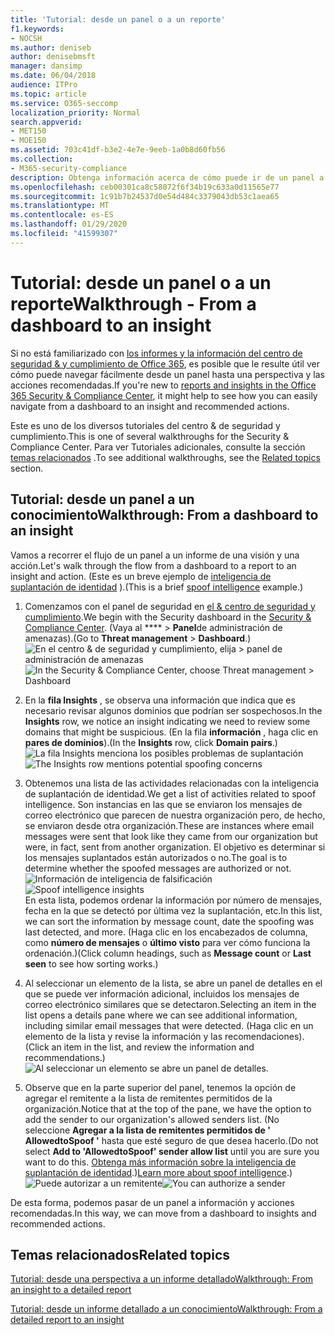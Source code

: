 ```yaml
---
title: 'Tutorial: desde un panel o a un reporte'
f1.keywords:
- NOCSH
ms.author: deniseb
author: denisebmsft
manager: dansimp
ms.date: 06/04/2018
audience: ITPro
ms.topic: article
ms.service: O365-seccomp
localization_priority: Normal
search.appverid:
- MET150
- MOE150
ms.assetid: 703c41df-b3e2-4e7e-9eeb-1a0b8d60fb56
ms.collection:
- M365-security-compliance
description: Obtenga información acerca de cómo puede ir de un panel a un conocimiento de las acciones recomendadas en el centro de seguridad &amp; y cumplimiento.
ms.openlocfilehash: ceb00301ca8c58072f6f34b19c633a0d11565e77
ms.sourcegitcommit: 1c91b7b24537d0e54d484c3379043db53c1aea65
ms.translationtype: MT
ms.contentlocale: es-ES
ms.lasthandoff: 01/29/2020
ms.locfileid: "41599307"
---
```

# <a name="walkthrough---from-a-dashboard-to-an-insight"></a><span data-ttu-id="2f949-103">Tutorial: desde un panel o a un reporte</span><span class="sxs-lookup"><span data-stu-id="2f949-103">Walkthrough - From a dashboard to an insight</span></span>

<span data-ttu-id="2f949-104">Si no está familiarizado con [los informes y la información del centro de seguridad &amp; y cumplimiento de Office 365](reports-and-insights-in-security-and-compliance.md), es posible que le resulte útil ver cómo puede navegar fácilmente desde un panel hasta una perspectiva y las acciones recomendadas.</span><span class="sxs-lookup"><span data-stu-id="2f949-104">If you're new to [reports and insights in the Office 365 Security &amp; Compliance Center](reports-and-insights-in-security-and-compliance.md), it might help to see how you can easily navigate from a dashboard to an insight and recommended actions.</span></span> 
  
<span data-ttu-id="2f949-105">Este es uno de los diversos tutoriales del centro &amp; de seguridad y cumplimiento.</span><span class="sxs-lookup"><span data-stu-id="2f949-105">This is one of several walkthroughs for the Security &amp; Compliance Center.</span></span> <span data-ttu-id="2f949-106">Para ver Tutoriales adicionales, consulte la sección [temas relacionados](#related-topics) .</span><span class="sxs-lookup"><span data-stu-id="2f949-106">To see additional walkthroughs, see the [Related topics](#related-topics) section.</span></span> 
  
## <a name="walkthrough-from-a-dashboard-to-an-insight"></a><span data-ttu-id="2f949-107">Tutorial: desde un panel a un conocimiento</span><span class="sxs-lookup"><span data-stu-id="2f949-107">Walkthrough: From a dashboard to an insight</span></span>

<span data-ttu-id="2f949-108">Vamos a recorrer el flujo de un panel a un informe de una visión y una acción.</span><span class="sxs-lookup"><span data-stu-id="2f949-108">Let's walk through the flow from a dashboard to a report to an insight and action.</span></span> <span data-ttu-id="2f949-109">(Este es un breve ejemplo de [inteligencia de suplantación de identidad](learn-about-spoof-intelligence.md) ).</span><span class="sxs-lookup"><span data-stu-id="2f949-109">(This is a brief [spoof intelligence](learn-about-spoof-intelligence.md) example.)</span></span> 
  
1. <span data-ttu-id="2f949-110">Comenzamos con el panel de seguridad en [el &amp; centro de seguridad y cumplimiento](https://protection.office.com).</span><span class="sxs-lookup"><span data-stu-id="2f949-110">We begin with the Security dashboard in the [Security &amp; Compliance Center](https://protection.office.com).</span></span> <span data-ttu-id="2f949-111">(Vaya al \*\*\*\* \> **Panel**de administración de amenazas).</span><span class="sxs-lookup"><span data-stu-id="2f949-111">(Go to **Threat management** \> **Dashboard**.)</span></span><br><span data-ttu-id="2f949-112">![En el centro &amp; de seguridad y cumplimiento, elija \> panel de administración de amenazas](../media/05a38660-eb13-4960-a266-11809c453d95.png)</span><span class="sxs-lookup"><span data-stu-id="2f949-112">![In the Security &amp; Compliance Center, choose Threat management \> Dashboard](../media/05a38660-eb13-4960-a266-11809c453d95.png)</span></span><br>
  
2. <span data-ttu-id="2f949-113">En la **fila Insights** , se observa una información que indica que es necesario revisar algunos dominios que podrían ser sospechosos.</span><span class="sxs-lookup"><span data-stu-id="2f949-113">In the **Insights** row, we notice an insight indicating we need to review some domains that might be suspicious.</span></span> <span data-ttu-id="2f949-114">(En la fila **información** , haga clic en **pares de dominios**).</span><span class="sxs-lookup"><span data-stu-id="2f949-114">(In the **Insights** row, click **Domain pairs**.)</span></span><br><span data-ttu-id="2f949-115">![La fila Insights menciona los posibles problemas de suplantación](../media/dd1d0cb3-3201-45d7-b41d-18a0944fe85d.png)</span><span class="sxs-lookup"><span data-stu-id="2f949-115">![The Insights row mentions potential spoofing concerns](../media/dd1d0cb3-3201-45d7-b41d-18a0944fe85d.png)</span></span><br>
  
3. <span data-ttu-id="2f949-116">Obtenemos una lista de las actividades relacionadas con la inteligencia de suplantación de identidad.</span><span class="sxs-lookup"><span data-stu-id="2f949-116">We get a list of activities related to spoof intelligence.</span></span> <span data-ttu-id="2f949-117">Son instancias en las que se enviaron los mensajes de correo electrónico que parecen de nuestra organización pero, de hecho, se enviaron desde otra organización.</span><span class="sxs-lookup"><span data-stu-id="2f949-117">These are instances where email messages were sent that look like they came from our organization but were, in fact, sent from another organization.</span></span> <span data-ttu-id="2f949-118">El objetivo es determinar si los mensajes suplantados están autorizados o no.</span><span class="sxs-lookup"><span data-stu-id="2f949-118">The goal is to determine whether the spoofed messages are authorized or not.</span></span><br><span data-ttu-id="2f949-119">![Información de inteligencia de falsificación](../media/a2e2b4fd-0c1e-499f-8401-cf3089da82fa.png)</span><span class="sxs-lookup"><span data-stu-id="2f949-119">![Spoof intelligence insights](../media/a2e2b4fd-0c1e-499f-8401-cf3089da82fa.png)</span></span><br><span data-ttu-id="2f949-120">En esta lista, podemos ordenar la información por número de mensajes, fecha en la que se detectó por última vez la suplantación, etc.</span><span class="sxs-lookup"><span data-stu-id="2f949-120">In this list, we can sort the information by message count, date the spoofing was last detected, and more.</span></span> <span data-ttu-id="2f949-121">(Haga clic en los encabezados de columna, como **número de mensajes** o **último visto** para ver cómo funciona la ordenación.)</span><span class="sxs-lookup"><span data-stu-id="2f949-121">(Click column headings, such as **Message count** or **Last seen** to see how sorting works.)</span></span> 
    
4. <span data-ttu-id="2f949-122">Al seleccionar un elemento de la lista, se abre un panel de detalles en el que se puede ver información adicional, incluidos los mensajes de correo electrónico similares que se detectaron.</span><span class="sxs-lookup"><span data-stu-id="2f949-122">Selecting an item in the list opens a details pane where we can see additional information, including similar email messages that were detected.</span></span> <span data-ttu-id="2f949-123">(Haga clic en un elemento de la lista y revise la información y las recomendaciones).</span><span class="sxs-lookup"><span data-stu-id="2f949-123">(Click an item in the list, and review the information and recommendations.)</span></span><br>![Al seleccionar un elemento se abre un panel de detalles.](../media/7ad1faa5-6ca2-474e-a609-eb275e0a8e59.png)<br>
  
5. <span data-ttu-id="2f949-125">Observe que en la parte superior del panel, tenemos la opción de agregar el remitente a la lista de remitentes permitidos de la organización.</span><span class="sxs-lookup"><span data-stu-id="2f949-125">Notice that at the top of the pane, we have the option to add the sender to our organization's allowed senders list.</span></span> <span data-ttu-id="2f949-126">(No seleccione **Agregar a la lista de remitentes permitidos de ' AllowedtoSpoof '** hasta que esté seguro de que desea hacerlo.</span><span class="sxs-lookup"><span data-stu-id="2f949-126">(Do not select **Add to 'AllowedtoSpoof' sender allow list** until you are sure you want to do this.</span></span> <span data-ttu-id="2f949-127">[Obtenga más información sobre la inteligencia de suplantación de identidad](learn-about-spoof-intelligence.md).)</span><span class="sxs-lookup"><span data-stu-id="2f949-127">[Learn more about spoof intelligence](learn-about-spoof-intelligence.md).)</span></span><br><span data-ttu-id="2f949-128">![Puede autorizar a un remitente](../media/caf0c20a-6047-486d-8060-5a229a3de49f.png)</span><span class="sxs-lookup"><span data-stu-id="2f949-128">![You can authorize a sender](../media/caf0c20a-6047-486d-8060-5a229a3de49f.png)</span></span>
  
<span data-ttu-id="2f949-129">De esta forma, podemos pasar de un panel a información y acciones recomendadas.</span><span class="sxs-lookup"><span data-stu-id="2f949-129">In this way, we can move from a dashboard to insights and recommended actions.</span></span>
  
## <a name="related-topics"></a><span data-ttu-id="2f949-130">Temas relacionados</span><span class="sxs-lookup"><span data-stu-id="2f949-130">Related topics</span></span>

[<span data-ttu-id="2f949-131">Tutorial: desde una perspectiva a un informe detallado</span><span class="sxs-lookup"><span data-stu-id="2f949-131">Walkthrough: From an insight to a detailed report</span></span>](from-an-insight-to-a-detailed-report.md)
  
[<span data-ttu-id="2f949-132">Tutorial: desde un informe detallado a un conocimiento</span><span class="sxs-lookup"><span data-stu-id="2f949-132">Walkthrough: From a detailed report to an insight</span></span>](from-a-detailed-report-to-an-insight.md)
  

